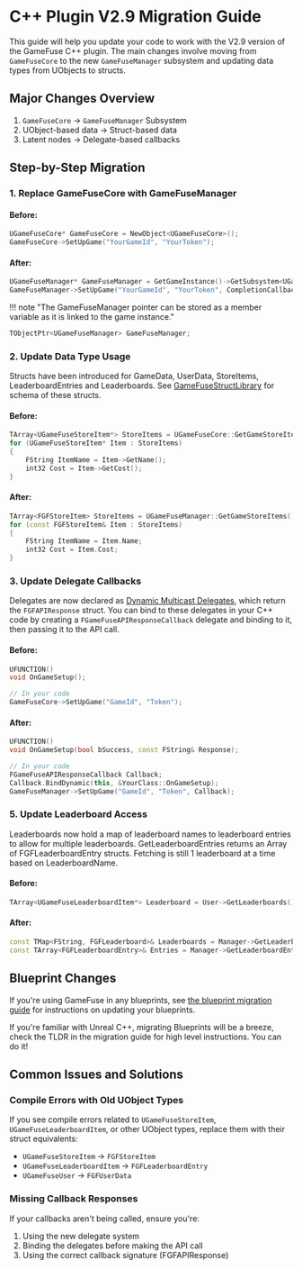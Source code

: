 # C++ Plugin V2.9 Migration Guide

This guide will help you update your code to work with the V2.9 version of the GameFuse C++ plugin. The main changes involve moving from `GameFuseCore` to the new `GameFuseManager` subsystem and updating data types from UObjects to structs.

## Major Changes Overview

1. `GameFuseCore` → `GameFuseManager` Subsystem
2. UObject-based data → Struct-based data
3. Latent nodes → Delegate-based callbacks

## Step-by-Step Migration

### 1. Replace GameFuseCore with GameFuseManager

#### Before:
```cpp
UGameFuseCore* GameFuseCore = NewObject<UGameFuseCore>();
GameFuseCore->SetUpGame("YourGameId", "YourToken");
```

#### After:
```cpp
UGameFuseManager* GameFuseManager = GetGameInstance()->GetSubsystem<UGameFuseManager>();
GameFuseManager->SetUpGame("YourGameId", "YourToken", CompletionCallback);
```


!!! note "The GameFuseManager pointer can be stored as a member variable as it is linked to the game instance."
```cpp
TObjectPtr<UGameFuseManager> GameFuseManager;
```
### 2. Update Data Type Usage
Structs have been introduced for GameData, UserData, StoreItems, LeaderboardEntries and Leaderboards. See [GameFuseStructLibrary](https://github.com/game-fuse/game-fuse-cpp/blob/main/Source/GameFuse/Public/Library/GameFuseStructLibrary.h) for schema of these structs.

#### Before:
```cpp
TArray<UGameFuseStoreItem*> StoreItems = UGameFuseCore::GetGameStoreItems();
for (UGameFuseStoreItem* Item : StoreItems)
{
    FString ItemName = Item->GetName();
    int32 Cost = Item->GetCost();
}
```

#### After:
```cpp
TArray<FGFStoreItem> StoreItems = UGameFuseManager::GetGameStoreItems();
for (const FGFStoreItem& Item : StoreItems)
{
    FString ItemName = Item.Name;
    int32 Cost = Item.Cost;
}
```

### 3. Update Delegate Callbacks

Delegates are now declared as [Dynamic Multicast Delegates](https://benui.ca/unreal/delegates-advanced/), which return the `FGFAPIResponse` struct. You can bind to these delegates in your C++ code by creating a `FGameFuseAPIResponseCallback` delegate and binding to it, then passing it to the API call.

#### Before:
```cpp
UFUNCTION()
void OnGameSetup();

// In your code
GameFuseCore->SetUpGame("GameId", "Token");
```

#### After:
```cpp
UFUNCTION()
void OnGameSetup(bool bSuccess, const FString& Response);

// In your code
FGameFuseAPIResponseCallback Callback;
Callback.BindDynamic(this, &YourClass::OnGameSetup);
GameFuseManager->SetUpGame("GameId", "Token", Callback);
```

### 5. Update Leaderboard Access

Leaderboards now hold a map of leaderboard names to leaderboard entries to allow for multiple leaderboards. GetLeaderboardEntries returns an Array of FGFLeaderboardEntry structs.
Fetching is still 1 leaderboard at a time based on LeaderboardName.
#### Before:
```cpp
TArray<UGameFuseLeaderboardItem*> Leaderboard = User->GetLeaderboards();
```

#### After:
```cpp
const TMap<FString, FGFLeaderboard>& Leaderboards = Manager->GetLeaderboards();
const TArray<FGFLeaderboardEntry>& Entries = Manager->GetLeaderboardEntries("LeaderboardName");
```

## Blueprint Changes

If you're using GameFuse in any blueprints, see [the blueprint migration guide](/docs/Blueprints%20Unreal/V2.9%20Blueprint%20Migration%20Guide.md) for instructions on updating your blueprints.

If you're familiar with Unreal C++, migrating Blueprints will be a breeze, check the TLDR in the migration guide for high level instructions. You can do it!


## Common Issues and Solutions

### Compile Errors with Old UObject Types
If you see compile errors related to `UGameFuseStoreItem`, `UGameFuseLeaderboardItem`, or other UObject types, replace them with their struct equivalents:

- `UGameFuseStoreItem` → `FGFStoreItem`
- `UGameFuseLeaderboardItem` → `FGFLeaderboardEntry`
- `UGameFuseUser` → `FGFUserData`

### Missing Callback Responses
If your callbacks aren't being called, ensure you're:
1. Using the new delegate system
2. Binding the delegates before making the API call
3. Using the correct callback signature (FGFAPIResponse)